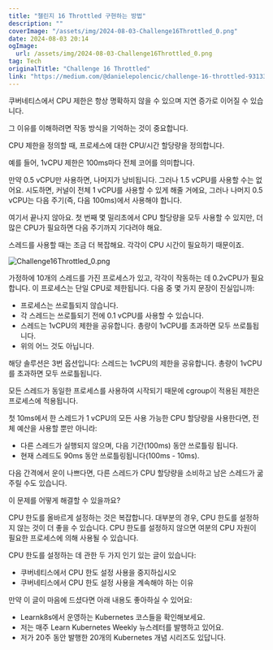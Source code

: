 ```yaml
---
title: "챌린지 16 Throttled 구현하는 방법"
description: ""
coverImage: "/assets/img/2024-08-03-Challenge16Throttled_0.png"
date: 2024-08-03 20:14
ogImage: 
  url: /assets/img/2024-08-03-Challenge16Throttled_0.png
tag: Tech
originalTitle: "Challenge 16 Throttled"
link: "https://medium.com/@danielepolencic/challenge-16-throttled-93133f8fd0ad"
---
```



쿠버네티스에서 CPU 제한은 항상 명확하지 않을 수 있으며 지연 증가로 이어질 수 있습니다.

그 이유를 이해하려면 작동 방식을 기억하는 것이 중요합니다.

CPU 제한을 정의할 때, 프로세스에 대한 CPU/시간 할당량을 정의합니다.

예를 들어, 1vCPU 제한은 100ms마다 전체 코어를 의미합니다.

<div class="content-ad"></div>

만약 0.5 vCPU만 사용하면, 나머지가 낭비됩니다. 그러나 1.5 vCPU를 사용할 수는 없어요. 시도하면, 커널이 전체 1 vCPU를 사용할 수 있게 해줄 거에요, 그러나 나머지 0.5 vCPU는 다음 주기(즉, 다음 100ms)에서 사용해야 합니다.

여기서 끝나지 않아요. 첫 번째 몇 밀리초에서 CPU 할당량을 모두 사용할 수 있지만, 더 많은 CPU가 필요하면 다음 주기까지 기다려야 해요.

스레드를 사용할 때는 조금 더 복잡해요. 각각이 CPU 시간이 필요하기 때문이죠.

![Challenge16Throttled_0.png](/assets/img/2024-08-03-Challenge16Throttled_0.png)

<div class="content-ad"></div>

가정하에 10개의 스레드를 가진 프로세스가 있고, 각각이 작동하는 데 0.2vCPU가 필요합니다. 이 프로세스는 단일 CPU로 제한됩니다. 다음 중 몇 가지 문장이 진실입니까:

- 프로세스는 쓰로틀되지 않습니다.
- 각 스레드는 쓰로틀되기 전에 0.1 vCPU를 사용할 수 있습니다.
- 스레드는 1vCPU의 제한을 공유합니다. 총량이 1vCPU를 초과하면 모두 쓰로틀됩니다.
- 위의 어느 것도 아닙니다.

해당 솔루션은 3번 옵션입니다: 스레드는 1vCPU의 제한을 공유합니다. 총량이 1vCPU를 초과하면 모두 쓰로틀됩니다.

<div class="content-ad"></div>

모든 스레드가 동일한 프로세스를 사용하여 시작되기 때문에 cgroup이 적용된 제한은 프로세스에 적용됩니다.

첫 10ms에서 한 스레드가 1 vCPU의 모든 사용 가능한 CPU 할당량을 사용한다면, 전체 예산을 사용할 뿐만 아니라:

- 다른 스레드가 실행되지 않으며, 다음 기간(100ms) 동안 쓰로틀링 됩니다.
- 현재 스레드도 90ms 동안 쓰로틀링됩니다(100ms - 10ms).

다음 간격에서 운이 나쁘다면, 다른 스레드가 CPU 할당량을 소비하고 남은 스레드가 굶주릴 수도 있습니다.

<div class="content-ad"></div>

이 문제를 어떻게 해결할 수 있을까요?

CPU 한도를 올바르게 설정하는 것은 복잡합니다. 대부분의 경우, CPU 한도를 설정하지 않는 것이 더 좋을 수 있습니다. CPU 한도를 설정하지 않으면 여분의 CPU 자원이 필요한 프로세스에 의해 사용될 수 있습니다.

CPU 한도를 설정하는 데 관한 두 가지 인기 있는 글이 있습니다:

- 쿠버네티스에서 CPU 한도 설정 사용을 중지하십시오
- 쿠버네티스에서 CPU 한도 설정 사용을 계속해야 하는 이유

<div class="content-ad"></div>

만약 이 글이 마음에 드셨다면 아래 내용도 좋아하실 수 있어요:

- Learnk8s에서 운영하는 Kubernetes 코스들을 확인해보세요.
- 저는 매주 Learn Kubernetes Weekly 뉴스레터를 발행하고 있어요.
- 저가 20주 동안 발행한 20개의 Kubernetes 개념 시리즈도 있답니다.